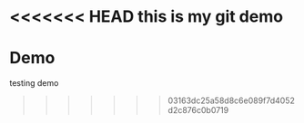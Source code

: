 <<<<<<< HEAD
this is my git demo
=======
# Demo
testing demo
>>>>>>> 03163dc25a58d8c6e089f7d4052d2c876c0b0719
